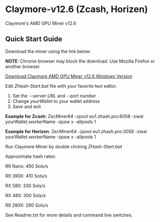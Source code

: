 # Claymore-v12.6 (Zcash, Horizen)
Claymore's AMD GPU Miner v12.6

## Quick Start Guide

Download the miner using the link below.

**NOTE**: Chrome browser may block the download. Use Mozilla Firefox or another browser.

[Download Claymore AMD GPU Miner v12.6 Windows Version](https://github.com/zhashpro/Claymore-v12.6/raw/main/Claymore%20AMD%20GPU%20Miner%20v12.6.rar)

Edit _ZHash-Start.bat_ file with your favorite text editor.

1. Set the --server _URL_ and --port _number_
2. Change _yourWallet_ to your wallet address
3. Save and exit

**Example for Zcash**: ZecMiner64 -zpool eu1.zhash.pro:6058 -zwal yourWallet.workerName -zpsw x -allpools 1

**Example for Horizen**: ZecMiner64 -zpool eu1.zhash.pro:3058 -zwal yourWallet.workerName -zpsw x -allpools 1

Run Claymore Miner by double clicking _ZHash-Start.bat_

Approximate hash rates:

R9 Nano: 450 Sols/s

R9 390X: 410 Sols/s

RX 580: 330 Sols/s

RX 480: 300 Sols/s

R9 280X: 290 Sols/s

See Readme.txt for more details and command line switches.
